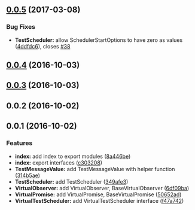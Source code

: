 <a name="0.0.5"></a>
## [0.0.5](https://github.com/kwonoj/rxjs-testscheduler-compat/compare/v0.0.3...v0.0.5) (2017-03-08)


### Bug Fixes

* **TestScheduler:** allow SchedulerStartOptions to have zero as values ([4ddfdc6](https://github.com/kwonoj/rxjs-testscheduler-compat/commit/4ddfdc6)), closes [#38](https://github.com/kwonoj/rxjs-testscheduler-compat/issues/38)



<a name="0.0.4"></a>
## [0.0.4](https://github.com/kwonoj/rxjs-testscheduler-compat/compare/v0.0.3...v0.0.4) (2016-10-03)



<a name="0.0.3"></a>
## [0.0.3](https://github.com/kwonoj/rxjs-testscheduler-compat/compare/v0.0.2...v0.0.3) (2016-10-03)



<a name="0.0.2"></a>
## 0.0.2 (2016-10-02)



<a name="0.0.1"></a>
## 0.0.1 (2016-10-02)



### Features

* **index:** add index to export modules ([8a446be](https://github.com/kwonoj/rxjs-testscheduler-compat/commit/8a446be))
* **index:** export interfaces ([c303208](https://github.com/kwonoj/rxjs-testscheduler-compat/commit/c303208))
* **TestMessageValue:** add TestMessageValue with helper function ([314b5ae](https://github.com/kwonoj/rxjs-testscheduler-compat/commit/314b5ae))
* **TestScheduler:** add TestScheduler ([349afe3](https://github.com/kwonoj/rxjs-testscheduler-compat/commit/349afe3))
* **VirtualObserver:** add VirtualObserver, BaseVirtualObserver ([6df09ba](https://github.com/kwonoj/rxjs-testscheduler-compat/commit/6df09ba))
* **VirtualPromise:** add VirtualPromise, BaseVirtualPromise ([50652ad](https://github.com/kwonoj/rxjs-testscheduler-compat/commit/50652ad))
* **VirtualTestScheduler:** add VirtualTestScheduler interface ([f47a742](https://github.com/kwonoj/rxjs-testscheduler-compat/commit/f47a742))



